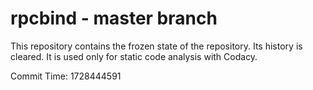 # rpcbind - master branch

This repository contains the frozen state of the repository.
Its history is cleared. It is used only for static code
analysis with Codacy.

Commit Time: 1728444591